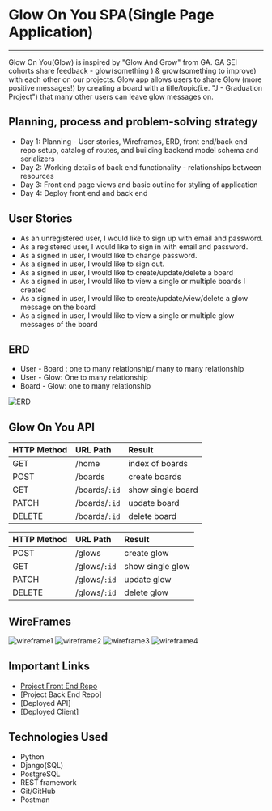 # Glow On You SPA(Single Page Application)
- - - -

Glow On You(Glow) is inspired by "Glow And Grow" from GA. 
GA SEI cohorts share feedback - glow(something ) & grow(something to improve) with each other on our projects.
Glow app allows users to share Glow (more positive messages!) by creating a board with a title/topic(i.e. "J - Graduation Project") that many other users can leave glow messages on. 


## Planning, process and problem-solving strategy

- Day 1: Planning - User stories, Wireframes, ERD, front end/back end repo setup, catalog of routes, and building backend model schema and serializers
- Day 2: Working details of back end functionality - relationships between resources
- Day 3: Front end page views and basic outline for styling of application
- Day 4: Deploy front end and back end


## User Stories

- As an unregistered user, I would like to sign up with email and password.
- As a registered user, I would like to sign in with email and password.
- As a signed in user, I would like to change password.
- As a signed in user, I would like to sign out.
- As a signed in user, I would like to create/update/delete a board
- As a signed in user, I would like to view a single or multiple boards I created
- As a signed in user, I would like to create/update/view/delete a glow message on the board
- As a signed in user, I would like to view a single or multiple glow messages of the board

## ERD 

- User - Board : one to many relationship/ many to many relationship
- User - Glow: One to many relationship
- Board - Glow: one to many relationship

![ERD](https://i.imgur.com/i1tsy7V.png)


## Glow On You API

| HTTP Method   | URL Path      | Result              | 
|:--------------|:--------------|:--------------------| 
| GET           | /home         | index of boards     | 
| POST          | /boards       | create boards       | 
| GET           | /boards/`:id` | show single board   | 
| PATCH         | /boards/`:id` | update board        | 
| DELETE        | /boards/`:id` | delete board        |

| HTTP Method   | URL Path      | Result              |
|:--------------|:--------------|:--------------------|
| POST          | /glows        | create glow         |
| GET           | /glows/`:id`  | show single glow    |
| PATCH         | /glows/`:id`  | update glow         |
| DELETE        | /glows/`:id`  | delete glow         |


## WireFrames

![wireframe1](https://i.imgur.com/KxaLnXr.png)
![wireframe2](https://i.imgur.com/dweAeh1.png)
![wireframe3](https://i.imgur.com/SbWGbAF.png)
![wireframe4](https://i.imgur.com/G5yzgL7.png)


## Important Links

- [Project Front End Repo](https://github.com/JeheeChoi/Glow-client)
- [Project Back End Repo]
- [Deployed API]
- [Deployed Client]


## Technologies Used

- Python
- Django(SQL)
- PostgreSQL
- REST framework
- Git/GitHub
- Postman


